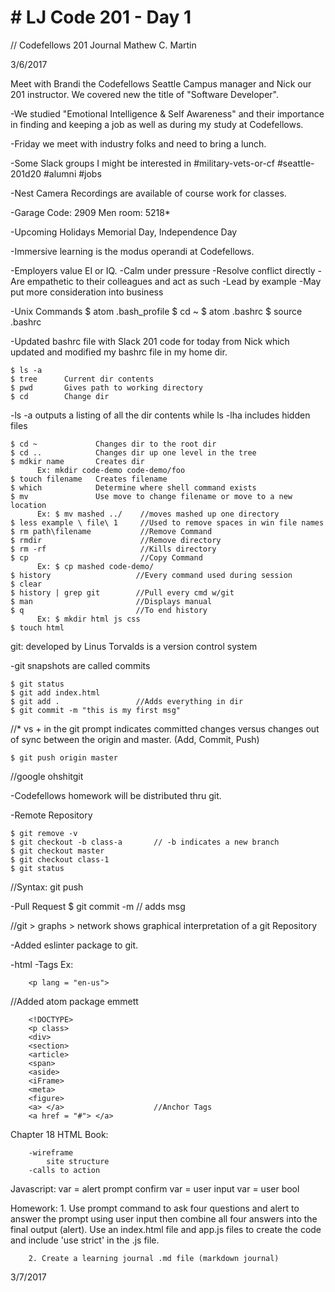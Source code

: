 
<h1># LJ Code 201 - Day 1</h1>
//
Codefellows 201 Journal
Mathew C. Martin

3/6/2017

Meet with Brandi the Codefellows Seattle Campus manager and Nick our 201 instructor. We covered new the title of "Software Developer".

-We studied "Emotional Intelligence & Self Awareness" and their importance in finding and keeping a job as well as during my study at Codefellows.

-Friday we meet with industry folks and need to bring a lunch.

-Some Slack groups I might be interested in #military-vets-or-cf  #seattle-201d20  #alumni  #jobs

-Nest Camera Recordings are available of course work for classes.

-Garage Code: 2909   Men room: 5218*

-Upcoming Holidays Memorial Day, Independence Day

-Immersive learning is the modus operandi at Codefellows.

-Employers value EI or IQ.
    -Calm under pressure
    -Resolve conflict directly
    -Are empathetic to their colleagues and act as such
    -Lead by example
    -May put more consideration into business

-Unix Commands
    $ atom .bash_profile
    $ cd ~
    $ atom .bashrc
    $ source .bashrc

-Updated bashrc file with Slack 201 code for today from Nick which updated and modified my bashrc file in my home dir.

    $ ls -a
    $ tree      Current dir contents
    $ pwd       Gives path to working directory
    $ cd        Change dir

-ls -a outputs a listing of all the dir contents while ls -lha includes hidden files

    $ cd ~             Changes dir to the root dir
    $ cd ..            Changes dir up one level in the tree
    $ mdkir name       Creates dir
          Ex: mkdir code-demo code-demo/foo
    $ touch filename   Creates filename
    $ which            Determine where shell command exists
    $ mv               Use move to change filename or move to a new location
          Ex: $ mv mashed ../    //moves mashed up one directory
    $ less example \ file\ 1     //Used to remove spaces in win file names
    $ rm path\filename           //Remove Command
    $ rmdir                      //Remove directory
    $ rm -rf                     //Kills directory
    $ cp                         //Copy Command
          Ex: $ cp mashed code-demo/
    $ history                   //Every command used during session
    $ clear
    $ history | grep git        //Pull every cmd w/git
    $ man                       //Displays manual
    $ q                         //To end history
          Ex: $ mkdir html js css
    $ touch html

git: developed by Linus Torvalds is a version control system

-git snapshots are called commits

    $ git status
    $ git add index.html
    $ git add .                 //Adds everything in dir
    $ git commit -m "this is my first msg"

//* vs + in the git prompt indicates committed changes versus changes out of sync between the origin and master. (Add, Commit, Push)

    $ git push origin master

//google ohshitgit

-Codefellows homework will be distributed thru git.

-Remote Repository

    $ git remove -v
    $ git checkout -b class-a       // -b indicates a new branch
    $ git checkout master
    $ git checkout class-1
    $ git status

//Syntax:  git push <origin> <repository>

-Pull Request
    $ git commit -m                 // adds msg

//git > graphs > network    shows graphical interpretation of a git Repository

-Added eslinter package to git.

-html
    -Tags <element>
        Ex: <p> </p>

        <p lang = "en-us">

//Added atom package emmett

        <!DOCTYPE>
        <p class>
        <div>
        <section>
        <article>
        <span>
        <aside>
        <iFrame>
        <meta>
        <figure>
        <a> </a>                    //Anchor Tags
        <a href = "#"> </a>

Chapter 18 HTML Book:

        -wireframe
            site structure
        -calls to action

Javascript:
        var =
        alert
        prompt
        confirm
        var = user input
        var = user bool

Homework:
        1. Use prompt command to ask four questions and alert to answer the prompt using user input then combine all four answers into the final output (alert). Use an index.html file and app.js files to create the code and include 'use strict' in the .js file.

        2. Create a learning journal .md file (markdown journal)

  3/7/2017
